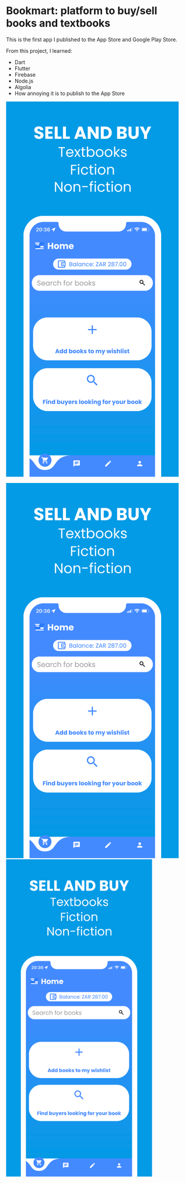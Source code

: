 # Bookmart: platform to buy/sell books and textbooks

This is the first app I published to the App Store and Google Play Store.

From this project, I learned:
  - Dart
  - Flutter
  - Firebase
  - Node.js
  - Algolia
  - How annoying it is to publish to the App Store

![Bookmart: buy/sell books and textbooks](images/demo1.png)

![Bookmart: buy/sell books and textbooks](images/demo1.png)
<img src="images/demo1.png" alt="Bookmart" width="400">
